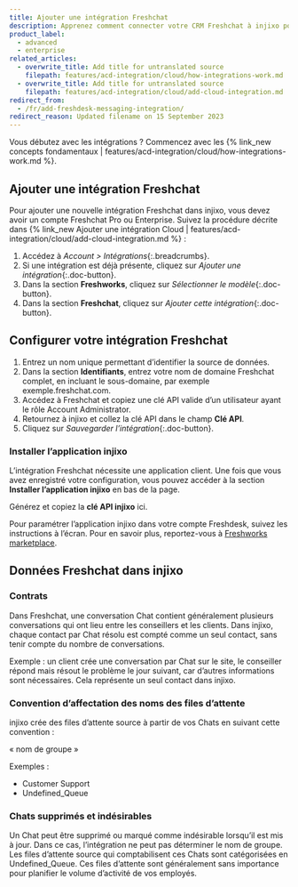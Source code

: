 ```yaml
---
title: Ajouter une intégration Freshchat
description: Apprenez comment connecter votre CRM Freshchat à injixo pour importer des données.
product_label:
  - advanced
  - enterprise
related_articles:
  - overwrite_title: Add title for untranslated source
    filepath: features/acd-integration/cloud/how-integrations-work.md
  - overwrite_title: Add title for untranslated source
    filepath: features/acd-integration/cloud/add-cloud-integration.md
redirect_from:
  - /fr/add-freshdesk-messaging-integration/
redirect_reason: Updated filename on 15 September 2023
---
```


Vous débutez avec les intégrations&nbsp;? Commencez avec les {% link_new concepts fondamentaux | features/acd-integration/cloud/how-integrations-work.md %}.

## Ajouter une intégration Freshchat

Pour ajouter une nouvelle intégration Freshchat dans injixo, vous devez avoir un compte Freshchat Pro ou Enterprise. Suivez la procédure décrite dans {% link_new Ajouter une intégration Cloud | features/acd-integration/cloud/add-cloud-integration.md %}&nbsp;:

1. Accédez à _Account > Intégrations_{:.breadcrumbs}.
2. Si une intégration est déjà présente, cliquez sur _Ajouter une intégration_{:.doc-button}.
3. Dans la section **Freshworks**, cliquez sur _Sélectionner le modèle_{:.doc-button}.
4. Dans la section **Freshchat**, cliquez sur _Ajouter cette intégration_{:.doc-button}.

## Configurer votre intégration Freshchat 

1. Entrez un nom unique permettant d’identifier la source de données.
2. Dans la section **Identifiants**, entrez votre nom de domaine Freshchat complet, en incluant le sous-domaine, par exemple exemple.freshchat.com.
3. Accédez à Freshchat et copiez une clé API valide d’un utilisateur ayant le rôle Account Administrator.
4. Retournez à injixo et collez la clé API dans le champ **Clé API**.
5. Cliquez sur _Sauvegarder l’intégration_{:.doc-button}. 

### Installer l’application injixo

L’intégration Freshchat nécessite une application client. Une fois que vous avez enregistré votre configuration, vous pouvez accéder à la section **Installer l’application injixo** en bas de la page.

Générez et copiez la **clé API injixo** ici.

Pour paramétrer l’application injixo dans votre compte Freshdesk, suivez les instructions à l’écran. Pour en savoir plus, reportez-vous à [Freshworks marketplace](https://www.freshworks.com/apps/freshdesk/injixo_connect).

## Données Freshchat dans injixo

### Contrats

Dans Freshchat, une conversation Chat contient généralement plusieurs conversations qui ont lieu entre les conseillers et les clients. Dans injixo, chaque contact par Chat résolu est compté comme un seul contact, sans tenir compte du nombre de conversations.

Exemple&nbsp;: un client crée une conversation par Chat sur le site, le conseiller répond mais résout le problème le jour suivant, car d’autres informations sont nécessaires. Cela représente un seul contact dans injixo.

### Convention d’affectation des noms des files d’attente

injixo crée des files d’attente source à partir de vos Chats en suivant cette convention&nbsp;:

«&nbsp;nom de groupe&nbsp;»

Exemples&nbsp;:

- Customer Support
- Undefined_Queue

### Chats supprimés et indésirables

Un Chat peut être supprimé ou marqué comme indésirable lorsqu’il est mis à jour. Dans ce cas, l’intégration ne peut pas déterminer le nom de groupe. Les files d’attente source qui comptabilisent ces Chats sont catégorisées en Undefined_Queue. Ces files d’attente sont généralement sans importance pour planifier le volume d’activité de vos employés.

